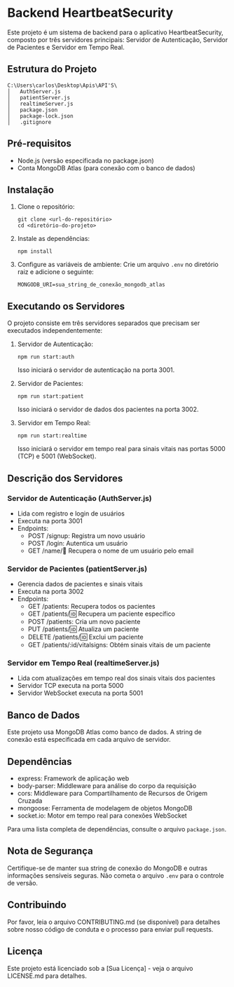 # Backend HeartbeatSecurity

Este projeto é um sistema de backend para o aplicativo HeartbeatSecurity, composto por três servidores principais: Servidor de Autenticação, Servidor de Pacientes e Servidor em Tempo Real.

## Estrutura do Projeto

```
C:\Users\carlos\Desktop\Apis\API'S\
│   AuthServer.js
│   patientServer.js
│   realtimeServer.js
│   package.json
│   package-lock.json
│   .gitignore
```

## Pré-requisitos

- Node.js (versão especificada no package.json)
- Conta MongoDB Atlas (para conexão com o banco de dados)

## Instalação

1. Clone o repositório:
   ```
   git clone <url-do-repositório>
   cd <diretório-do-projeto>
   ```

2. Instale as dependências:
   ```
   npm install
   ```

3. Configure as variáveis de ambiente:
   Crie um arquivo `.env` no diretório raiz e adicione o seguinte:
   ```
   MONGODB_URI=sua_string_de_conexão_mongodb_atlas
   ```

## Executando os Servidores

O projeto consiste em três servidores separados que precisam ser executados independentemente:

1. Servidor de Autenticação:
   ```
   npm run start:auth
   ```
   Isso iniciará o servidor de autenticação na porta 3001.

2. Servidor de Pacientes:
   ```
   npm run start:patient
   ```
   Isso iniciará o servidor de dados dos pacientes na porta 3002.

3. Servidor em Tempo Real:
   ```
   npm run start:realtime
   ```
   Isso iniciará o servidor em tempo real para sinais vitais nas portas 5000 (TCP) e 5001 (WebSocket).

## Descrição dos Servidores

### Servidor de Autenticação (AuthServer.js)
- Lida com registro e login de usuários
- Executa na porta 3001
- Endpoints:
  - POST /signup: Registra um novo usuário
  - POST /login: Autentica um usuário
  - GET /name/:email: Recupera o nome de um usuário pelo email

### Servidor de Pacientes (patientServer.js)
- Gerencia dados de pacientes e sinais vitais
- Executa na porta 3002
- Endpoints:
  - GET /patients: Recupera todos os pacientes
  - GET /patients/:id: Recupera um paciente específico
  - POST /patients: Cria um novo paciente
  - PUT /patients/:id: Atualiza um paciente
  - DELETE /patients/:id: Exclui um paciente
  - GET /patients/:id/vitalsigns: Obtém sinais vitais de um paciente

### Servidor em Tempo Real (realtimeServer.js)
- Lida com atualizações em tempo real dos sinais vitais dos pacientes
- Servidor TCP executa na porta 5000
- Servidor WebSocket executa na porta 5001

## Banco de Dados

Este projeto usa MongoDB Atlas como banco de dados. A string de conexão está especificada em cada arquivo de servidor.

## Dependências

- express: Framework de aplicação web
- body-parser: Middleware para análise do corpo da requisição
- cors: Middleware para Compartilhamento de Recursos de Origem Cruzada
- mongoose: Ferramenta de modelagem de objetos MongoDB
- socket.io: Motor em tempo real para conexões WebSocket

Para uma lista completa de dependências, consulte o arquivo `package.json`.

## Nota de Segurança

Certifique-se de manter sua string de conexão do MongoDB e outras informações sensíveis seguras. Não cometa o arquivo `.env` para o controle de versão.

## Contribuindo

Por favor, leia o arquivo CONTRIBUTING.md (se disponível) para detalhes sobre nosso código de conduta e o processo para enviar pull requests.

## Licença

Este projeto está licenciado sob a [Sua Licença] - veja o arquivo LICENSE.md para detalhes.